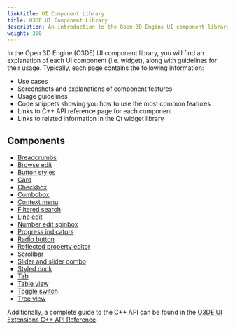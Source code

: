 ```yaml
---
linktitle: UI Component Library
title: O3DE UI Component Library
description: An introduction to the Open 3D Engine UI component library.
weight: 300
---
```


In the Open 3D Engine (O3DE) UI component library, you will find an explanation of each UI component (i.e. widget), along with guidelines for their usage. Typically, each page contains the following information:
+ Use cases
+ Screenshots and explanations of component features
+ Usage guidelines
+ Code snippets showing you how to use the most common features
+ Links to C++ API reference page for each component
+ Links to related information in the Qt widget library

## Components

+ [Breadcrumbs](uidev-breadcrumbs-component/)
+ [Browse edit](uidev-browse-edit-component/)
+ [Button styles](uidev-button-component/)
+ [Card](uidev-card-component/)
+ [Checkbox](uidev-checkbox-component/)
+ [Combobox](uidev-combobox-component/)
+ [Context menu](uidev-context-menu-component/)
+ [Filtered search](uidev-filtered-search-component/)
+ [Line edit](uidev-line-edit-component/)
+ [Number edit spinbox](uidev-spinbox-component/)
+ [Progress indicators](uidev-progress-indicators-component/)
+ [Radio button](uidev-radio-button-component/)
+ [Reflected property editor](uidev-reflected-property-editor-component/)
+ [Scrollbar](uidev-scrollbar-component/)
+ [Slider and slider combo](uidev-sliders-component/)
+ [Styled dock](uidev-styled-dock-component/)
+ [Tab](uidev-tab-component/)
+ [Table view](uidev-table-view-component/)
+ [Toggle switch](uidev-toggle-switch-component/)
+ [Tree view](uidev-tree-view-component/)

Additionally, a complete guide to the C++ API can be found in the [O3DE UI Extensions C++ API Reference](/docs/api/frameworks/azqtcomponents/namespace_az_qt_components.html).
